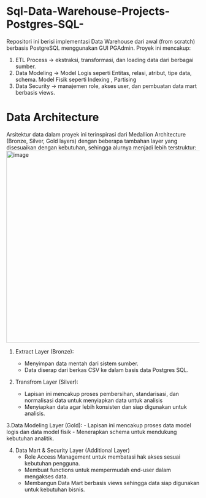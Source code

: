 # Sql-Data-Warehouse-Projects-Postgres-SQL-
Repositori ini berisi implementasi Data Warehouse dari awal (from scratch) berbasis PostgreSQL menggunakan GUI PGAdmin. Proyek ini mencakup:
  1. ETL Process → ekstraksi, transformasi, dan loading data dari berbagai sumber.
  2. Data Modeling → Model Logis seperti
                          Entitas, relasi, atribut, tipe data, schema.
                     Model Fisik seperti
                           Indexing , Partising 
  3. Data Security → manajemen role, akses user, dan pembuatan data mart berbasis views.

# Data Architecture
Arsitektur data dalam proyek ini terinspirasi dari Medallion Architecture (Bronze, Silver, Gold layers) dengan beberapa tambahan layer yang disesuaikan dengan kebutuhan, sehingga alurnya menjadi lebih terstruktur:
<img width="1374" height="500" alt="image" src="https://github.com/user-attachments/assets/62caf40f-e964-481d-b439-fa5202e1bea1" />
 
  1. Extract Layer   (Bronze):
       - Menyimpan data mentah dari sistem sumber.
       - Data diserap dari berkas CSV ke dalam basis data Postgres SQL.
  
  2. Transfrom Layer (Silver):
       - Lapisan ini mencakup proses pembersihan, standarisasi, dan normalisasi data untuk menyiapkan data untuk analisis
       - Menyiapkan data agar lebih konsisten dan siap digunakan untuk analisis.
    
  3.Data Modeling Layer (Gold):
      - Lapisan ini mencakup proses  data model logis dan data model fisik
      - Menerapkan schema untuk mendukung kebutuhan analitik.

  4. Data Mart & Security Layer (Additional Layer)
       - Role Access Management untuk membatasi hak akses sesuai kebutuhan pengguna.
       - Membuat functions untuk mempermudah end-user dalam mengakses data.
       - Membangun Data Mart berbasis views sehingga data siap digunakan untuk kebutuhan bisnis.
    
      
